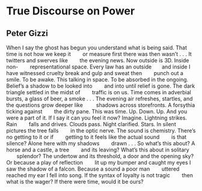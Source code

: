 # True Discourse on Power
## Peter Gizzi
When I say the ghost has begun
you understand what is being said.
That time is not how we keep it
       or measure
first there was then wasn’t . . .
It twitters and swerves like
       the evening news.
Now outside is 3D. Inside non-
       representational space.
Every law has an outside
      and inside
I have witnessed cruelty
break and gulp and sweat then
       punch out a smile.
To be awake. This talking in space.
To be absorbed in the ongoing.
Belief’s a shadow to be looked into
       and into
until relief is gone. The dark
triangle settled in the midst of
       traffic is on us.
Time comes in adverbial bursts,
a glass of beer, a smoke . . .
The evening air refreshes, startles,
and the questions grow deeper like
        shadows across storefronts.
A forsythia ticking against
       the dirty pane.
This was time. Up. Down. Up.
And you were a part of it.
If I say it can you feel it now?
Imagine. Lightning strikes. Rain
       falls and drives.
Clouds pass. Night clarified. Stars.
In silent pictures the tree falls
       in the optic nerve.
The sound is chemistry.
There’s no getting to it or if
       getting to it
feels like the actual sound
       is that silence?
Alone here with my shadows
       drawn . . .
So what’s this about?
A horse and a castle, a tree
       and its leaving?
What’s this about in solitary
       splendor?
The undertow and its threshold,
a door and the opening sky?
Or because a play of reflection
       lit up my bumper
and caught my eyes
I saw the shadow of a falcon.
Because a sound a poor man
       uttered
reached my ear I fell into song.
If the syntax of loyalty is not tragic
       then what is the wager?
If there were time, would it be ours?